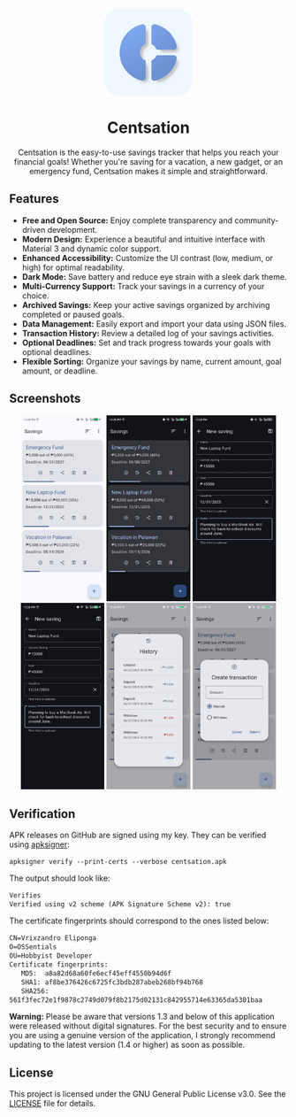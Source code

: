 <div align="center">

<img width="" src="metadata/en-US/images/icon.png"  width=160 height=160  align="center">

# Centsation

Centsation is the easy-to-use savings tracker that helps you reach your financial goals! Whether you're saving for a vacation, a new gadget, or an emergency fund, Centsation makes it simple and straightforward.

</div>

## Features

* **Free and Open Source:** Enjoy complete transparency and community-driven development.
* **Modern Design:** Experience a beautiful and intuitive interface with Material 3 and dynamic color support.
* **Enhanced Accessibility:** Customize the UI contrast (low, medium, or high) for optimal readability.
* **Dark Mode:** Save battery and reduce eye strain with a sleek dark theme.
* **Multi-Currency Support:** Track your savings in a currency of your choice.
* **Archived Savings:** Keep your active savings organized by archiving completed or paused goals.
* **Data Management:** Easily export and import your data using JSON files.
* **Transaction History:** Review a detailed log of your savings activities.
* **Optional Deadlines:** Set and track progress towards your goals with optional deadlines.
* **Flexible Sorting:** Organize your savings by name, current amount, goal amount, or deadline.

## Screenshots

<div align="center">
	<div>
		<img src="metadata/en-US/images/Phone Screenshots/Screenshot 1.jpg" width="30%" />
    <img src="metadata/en-US/images/Phone Screenshots/Screenshot 2.jpg" width="30%" />
    <img src="metadata/en-US/images/Phone Screenshots/Screenshot 3.jpg" width="30%" />
    <img src="metadata/en-US/images/Phone Screenshots/Screenshot 4.jpg" width="30%" />
    <img src="metadata/en-US/images/Phone Screenshots/Screenshot 5.jpg" width="30%" />
    <img src="metadata/en-US/images/Phone Screenshots/Screenshot 6.jpg" width="30%" />
	</div>
</div>

## Verification

APK releases on GitHub are signed using my key. They can
be verified using
[apksigner](https://developer.android.com/studio/command-line/apksigner.html#options-verify):

```
apksigner verify --print-certs --verbose centsation.apk
```

The output should look like:

```
Verifies
Verified using v2 scheme (APK Signature Scheme v2): true
```

The certificate fingerprints should correspond to the ones listed below:

```
CN=Vrixzandro Eliponga
O=OSSentials
OU=Hobbyist Developer
Certificate fingerprints:
   MD5:  a8a82d68a60fe6ecf45eff4550b94d6f
   SHA1: af8be376426c6725fc3bdb287abeb268bf94b768
   SHA256: 561f3fec72e1f9878c2749d079f8b2175d02131c842955714e63365da5301baa
```

**Warning:** Please be aware that versions 1.3 and below of this application were released without digital signatures. For the best security and to ensure you are using a genuine version of the application, I strongly recommend updating to the latest version (1.4 or higher) as soon as possible.

## License

This project is licensed under the GNU General Public License v3.0. See the
[LICENSE](LICENSE) file for details.
